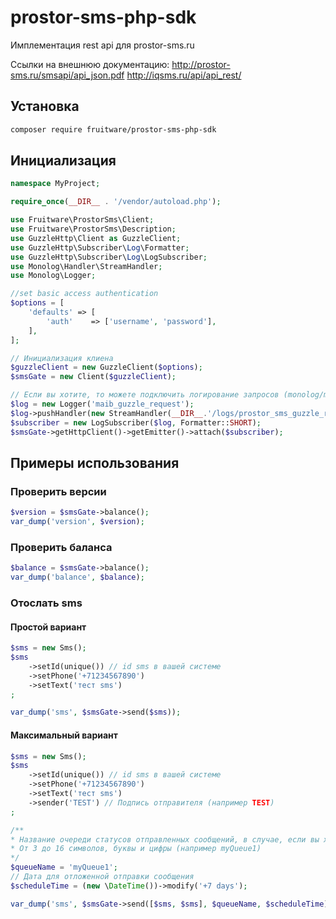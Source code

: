 # prostor-sms-php-sdk

Имплементация rest api для prostor-sms.ru

Ссылки на внешнюю документацию: 
http://prostor-sms.ru/smsapi/api_json.pdf
http://iqsms.ru/api/api_rest/

## Установка

```bash
composer require fruitware/prostor-sms-php-sdk
```

## Инициализация

```php
namespace MyProject;

require_once(__DIR__ . '/vendor/autoload.php');

use Fruitware\ProstorSms\Client;
use Fruitware\ProstorSms\Description;
use GuzzleHttp\Client as GuzzleClient;
use GuzzleHttp\Subscriber\Log\Formatter;
use GuzzleHttp\Subscriber\Log\LogSubscriber;
use Monolog\Handler\StreamHandler;
use Monolog\Logger;

//set basic access authentication
$options = [
	'defaults' => [
		'auth'    => ['username', 'password'],
	],
];

// Инициализация клиена
$guzzleClient = new GuzzleClient($options);
$smsGate = new Client($guzzleClient);

// Если вы хотите, то можете подключить логирование запросов (monolog/monolog required)
$log = new Logger('maib_guzzle_request');
$log->pushHandler(new StreamHandler(__DIR__.'/logs/prostor_sms_guzzle_request.log', Logger::DEBUG));
$subscriber = new LogSubscriber($log, Formatter::SHORT);
$smsGate->getHttpClient()->getEmitter()->attach($subscriber);
```

## Примеры использования

### Проверить версии

```php
$version = $smsGate->balance();
var_dump('version', $version);
```

### Проверить баланса

```php
$balance = $smsGate->balance();
var_dump('balance', $balance);
```

### Отослать sms

#### Простой вариант

```php
$sms = new Sms();
$sms
	->setId(unique()) // id sms в вашей системе
    ->setPhone('+71234567890')
    ->setText('тест sms')
;

var_dump('sms', $smsGate->send($sms));
```

#### Максимальный вариант

```php
$sms = new Sms();
$sms
	->setId(unique()) // id sms в вашей системе
    ->setPhone('+71234567890')
    ->setText('тест sms')
    ->sender('TEST') // Подпись отправителя (например TEST)
;

/** 
* Название очереди статусов отправленных сообщений, в случае, если вы хотите использовать очередь статусов отправленных сообщений. 
* От 3 до 16 символов, буквы и цифры (например myQueue1)
*/
$queueName = 'myQueue1';
// Дата для отложенной отправки сообщения
$scheduleTime = (new \DateTime())->modify('+7 days');

var_dump('sms', $smsGate->send([$sms, $sms], $queueName, $scheduleTime));
```